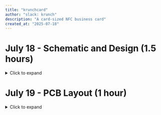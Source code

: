 ```yaml
---
title: "krunchcard"
author: "slack: krunch"
description: "A card-sized NFC business card"
created_at: "2025-07-18"
---
```


# July 18 - Schematic and Design (1.5 hours)

<details>
<summary>Click to expand</summary>

Today I drew the schematic and chosen the parts for the PCB, I followed the [OnBoard tutorial](https://jams.hackclub.com/jam/hacker-card) for this

<img width="552" height="394" alt="image" src="https://github.com/user-attachments/assets/65aafb39-a12d-4f3c-a2cf-5116ac227230" />

Most of the SMD componants are using the 1206 footprint since I am hand soldering them. I also added a few componants on the schematic so that the footprint will be shown on the PCB (I won't be soldering them, it's just a reference)

<img width="893" height="135" alt="image" src="https://github.com/user-attachments/assets/6f9dc7b8-eb62-4fbb-8aa3-50e37a9e6c37" />

<img width="819" height="443" alt="image" src="https://github.com/user-attachments/assets/0f67cea6-38b6-42d9-8cb3-9c5e71d396c6" />

The back of the PCB is going to be like a useful PCB design tool.

**Time spent this session: 1.5 hours**

</details>

# July 19 - PCB Layout (1 hour)

<details>
<summary>Click to expand</summary>

Today I made the PCB layout, the size of the board is 85.5mm x 53.8mm (same size as a credit card).

I put my info like my website and my GitHub profile on the front silkscreen layer and some various PCB design tools in the back

<img width="795" height="494" alt="image" src="https://github.com/user-attachments/assets/f3d6aa66-411f-44b8-b14d-c8d3c86d32ea" />

<img width="743" height="474" alt="image" src="https://github.com/user-attachments/assets/ba74d9e2-d734-431b-b849-3ba4d2f8cf4f" />

**Time spent this session: 1 hours**

</details>
